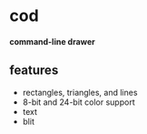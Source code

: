 # cod
#### command-line drawer

## features
 - rectangles, triangles, and lines
 - 8-bit and 24-bit color support
 - text
 - blit
